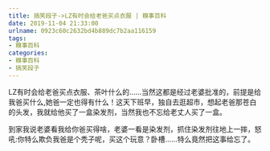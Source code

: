 ```yaml
---
title: 搞笑段子->LZ有时会给老爸买点衣服 | 糗事百科
date: 2019-11-04 21:33:00
urlname: 0923c60c2632bd4b889dc7b2aa116159
tags: 
- 糗事百科
categories:
- 糗事百科
- 搞笑段子
---
```

LZ有时会给老爸买点衣服、茶叶什么的……当然这都是经过老婆批准的，前提是给我爸买什么,她爸一定也得有什么！这天下班早，独自去逛超市，想起老爸那苍白的头发，我就给他买了一盒染发剂，当然我也不忘给老丈人买了一盒。

到家我说老婆看我给你爸买得啥，老婆一看是染发剂，抓住染发剂往地上一摔，怒吼:你特么欺负我爸是个秃子呢，买这个玩意？卧槽……特么竟然把这事给忘了。


